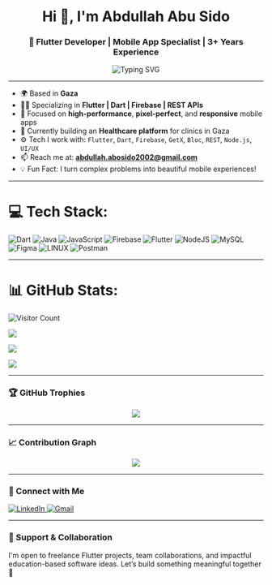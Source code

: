 <h1 align="center">Hi 👋, I'm Abdullah Abu Sido</h1>
<h3 align="center">🚀 Flutter Developer | Mobile App Specialist | 3+ Years Experience</h3>

<p align="center">
  <img src="https://readme-typing-svg.demolab.com?font=Fira+Code&size=22&pause=1000&center=true&vCenter=true&width=500&lines=Flutter+Developer+%F0%9F%92%BB;Cross+Platform+Mobile+Expert+%F0%9F%9A%80;Firebase+%7C+UI%2FUX+Focused;Lover+of+Clean+Code+%E2%9C%8C%EF%B8%8F" alt="Typing SVG" />
</p>

---

- 🌍 Based in **Gaza**
- 👨‍💻 Specializing in **Flutter | Dart | Firebase | REST APIs**
- 🎯 Focused on **high-performance**, **pixel-perfect**, and **responsive** mobile apps
- 🔭 Currently building an **Healthcare platform** for clinics in Gaza
- ⚙️ Tech I work with: `Flutter`, `Dart`, `Firebase`, `GetX`, `Bloc`, `REST`, `Node.js`, `UI/UX`
- 📫 Reach me at: **abdullah.abosido2002@gmail.com**
- 💡 Fun Fact: I turn complex problems into beautiful mobile experiences!

---

# 💻 Tech Stack:
![Dart](https://img.shields.io/badge/dart-%230175C2.svg?style=for-the-badge&logo=dart&logoColor=white)
![Java](https://img.shields.io/badge/java-%23ED8B00.svg?style=for-the-badge&logo=java&logoColor=white)
![JavaScript](https://img.shields.io/badge/javascript-%23323330.svg?style=for-the-badge&logo=javascript&logoColor=%23F7DF1E)
![Firebase](https://img.shields.io/badge/firebase-%23039BE5.svg?style=for-the-badge&logo=firebase)
![Flutter](https://img.shields.io/badge/Flutter-%2302569B.svg?style=for-the-badge&logo=Flutter&logoColor=white)
![NodeJS](https://img.shields.io/badge/node.js-6DA55F?style=for-the-badge&logo=node.js&logoColor=white)
![MySQL](https://img.shields.io/badge/mysql-%2300f.svg?style=for-the-badge&logo=mysql&logoColor=white)
![Figma](https://img.shields.io/badge/figma-%23F24E1E.svg?style=for-the-badge&logo=figma&logoColor=white)
![LINUX](https://img.shields.io/badge/Linux-FCC624?style=for-the-badge&logo=linux&logoColor=black)
![Postman](https://img.shields.io/badge/Postman-FF6C37?style=for-the-badge&logo=postman&logoColor=white)

---

# 📊 GitHub Stats:
![Visitor Count](https://profile-counter.glitch.me/aboodsido/count.svg)

![](https://github-readme-stats.vercel.app/api?username=aboodsido&theme=radical&hide_border=true&include_all_commits=false&count_private=false)

![](https://github-readme-streak-stats.herokuapp.com/?user=aboodsido&theme=radical&hide_border=true)

![](https://github-readme-stats.vercel.app/api/top-langs/?username=aboodsido&theme=radical&hide_border=true&include_all_commits=false&count_private=false&layout=compact)

---

### 🏆 GitHub Trophies
<p align="center">
  <img src="https://github-profile-trophy.vercel.app/?username=aboodsido&theme=darkhub&no-frame=true&no-bg=true&margin-w=5" />
</p>

---

### 📈 Contribution Graph
<p align="center">
  <img src="https://github-readme-activity-graph.vercel.app/graph?username=aboodsido&theme=react-dark&hide_border=true" />
</p>

---

### 🔗 Connect with Me
<p align="left">
  <a href="https://www.linkedin.com/in/abdullahsido" target="_blank">
    <img src="https://skillicons.dev/icons?i=linkedin" alt="LinkedIn" />
  </a>
  <a href="mailto:abdullah.abosido2002@gmail.com">
    <img src="https://skillicons.dev/icons?i=gmail" alt="Gmail" />
  </a>
</p>

---

### 🙏 Support & Collaboration
I'm open to freelance Flutter projects, team collaborations, and impactful education-based software ideas. Let’s build something meaningful together 💪
